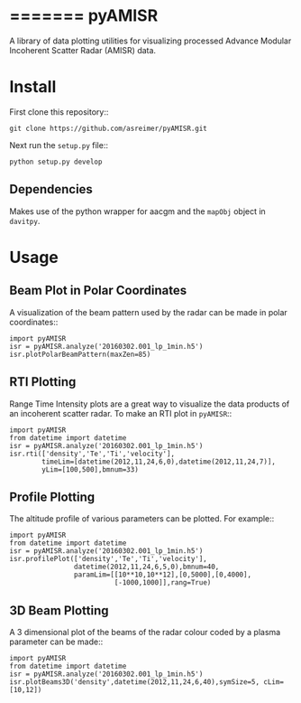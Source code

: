 =======
pyAMISR
=======
A library of data plotting utilities for visualizing processed Advance Modular Incoherent Scatter Radar (AMISR) data.

Install
=======
First clone this repository::

    git clone https://github.com/asreimer/pyAMISR.git

Next run the `setup.py` file::

    python setup.py develop


Dependencies
------------
Makes use of the python wrapper for aacgm and the `mapObj` object in `davitpy`.


Usage
=====

Beam Plot in Polar Coordinates
------------------------------
A visualization of the beam pattern used by the radar can be made in polar coordinates::

    import pyAMISR
    isr = pyAMISR.analyze('20160302.001_lp_1min.h5')
    isr.plotPolarBeamPattern(maxZen=85)

RTI Plotting
------------
Range Time Intensity plots are a great way to visualize the data products of an incoherent scatter radar.
To make an RTI plot in `pyAMISR`::

    import pyAMISR
    from datetime import datetime
    isr = pyAMISR.analyze('20160302.001_lp_1min.h5')
    isr.rti(['density','Te','Ti','velocity'],
            timeLim=[datetime(2012,11,24,6,0),datetime(2012,11,24,7)],
            yLim=[100,500],bmnum=33)

Profile Plotting
----------------
The altitude profile of various parameters can be plotted. For example::

    import pyAMISR
    from datetime import datetime
    isr = pyAMISR.analyze('20160302.001_lp_1min.h5')
    isr.profilePlot(['density','Te','Ti','velocity'],
                    datetime(2012,11,24,6,5,0),bmnum=40,
                    paramLim=[[10**10,10**12],[0,5000],[0,4000],
                              [-1000,1000]],rang=True)

3D Beam Plotting
----------------
A 3 dimensional plot of the beams of the radar colour coded by a plasma parameter can be made::

    import pyAMISR
    from datetime import datetime
    isr = pyAMISR.analyze('20160302.001_lp_1min.h5')
    isr.plotBeams3D('density',datetime(2012,11,24,6,40),symSize=5, cLim=[10,12])
